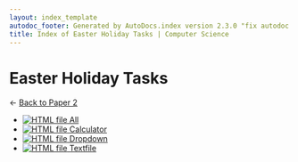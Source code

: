 ```yaml
---
layout: index_template
autodoc_footer: Generated by AutoDocs.index version 2.3.0 "fix autodoc failing if it already deleted the folders" ⓒ Starwort, 2020
title: Index of Easter Holiday Tasks | Computer Science
---
```


# **Easter Holiday Tasks**

← [Back to Paper 2](..)

- [![HTML file](https://img.icons8.com/windows/512/03dac6/regular-document.png) All](./Paper_2/easter_holiday_tasks/all.html)
- [![HTML file](https://img.icons8.com/windows/512/03dac6/regular-document.png) Calculator](./Paper_2/easter_holiday_tasks/calculator.html)
- [![HTML file](https://img.icons8.com/windows/512/03dac6/regular-document.png) Dropdown](./Paper_2/easter_holiday_tasks/dropdown.html)
- [![HTML file](https://img.icons8.com/windows/512/03dac6/regular-document.png) Textfile](./Paper_2/easter_holiday_tasks/textfile.html)
